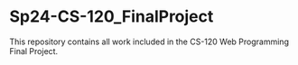 # Sp24-CS-120_FinalProject
This repository contains all work included in the CS-120 Web Programming Final Project.
